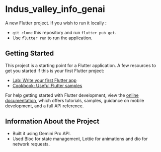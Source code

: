 # Indus_valley_info_genai

A new Flutter project. If you wish to run it locally : 
- `git clone` this repository and run `flutter pub get`. 
- Use `flutter run` to run the application.

## Getting Started

This project is a starting point for a Flutter application.
A few resources to get you started if this is your first Flutter project:

- [Lab: Write your first Flutter app](https://docs.flutter.dev/get-started/codelab)
- [Cookbook: Useful Flutter samples](https://docs.flutter.dev/cookbook)

For help getting started with Flutter development, view the
[online documentation](https://docs.flutter.dev/), which offers tutorials,
samples, guidance on mobile development, and a full API reference.

## Information About the Project

- Built it using Gemini Pro API. 
- Used Bloc for state management, Lottie for animations and dio for network requests.